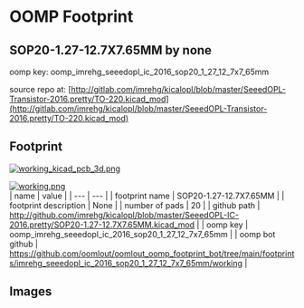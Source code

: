 # OOMP Footprint  
## SOP20-1.27-12.7X7.65MM  by none  
  
oomp key: oomp_imrehg_seeedopl_ic_2016_sop20_1_27_12_7x7_65mm  
  
source repo at: [http://gitlab.com/imrehg/kicalopl/blob/master/SeeedOPL-Transistor-2016.pretty/TO-220.kicad_mod](http://gitlab.com/imrehg/kicalopl/blob/master/SeeedOPL-Transistor-2016.pretty/TO-220.kicad_mod)  
## Footprint  
  
[![working_kicad_pcb_3d.png](working_kicad_pcb_3d_600.png)](working_kicad_pcb_3d.png)  
  
[![working.png](working_600.png)](working.png)  
| name | value | 
| --- | --- | 
| footprint name | SOP20-1.27-12.7X7.65MM | 
| footprint description | None | 
| number of pads | 20 | 
| github path | http://github.com/imrehg/kicalopl/blob/master/SeeedOPL-IC-2016.pretty/SOP20-1.27-12.7X7.65MM.kicad_mod | 
| oomp key | oomp_imrehg_seeedopl_ic_2016_sop20_1_27_12_7x7_65mm | 
| oomp bot github | https://github.com/oomlout/oomlout_oomp_footprint_bot/tree/main/footprints/imrehg_seeedopl_ic_2016_sop20_1_27_12_7x7_65mm/working | 
## Images  
